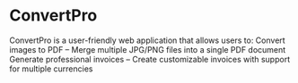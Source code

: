 # ConvertPro
ConvertPro is a user-friendly web application that allows users to:  Convert images to PDF – Merge multiple JPG/PNG files into a single PDF document  Generate professional invoices – Create customizable invoices with support for multiple currencies
